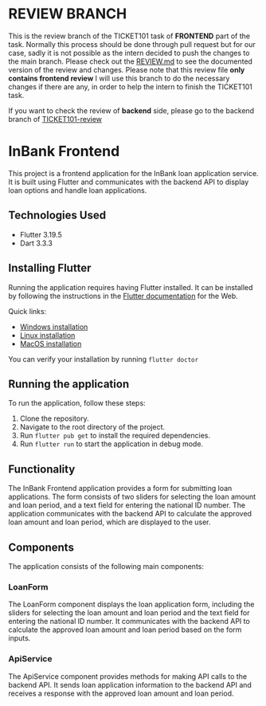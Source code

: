 # REVIEW BRANCH

This is the review branch of the TICKET101 task of **FRONTEND** part of the task. 
Normally this process should be done through pull request but for our case, sadly it is not possible as the intern decided to push the changes to the main branch.
Please check out the [REVIEW.md](REVIEW.md) to see the documented version of the review and changes. Please note that this review file **only contains frontend review**
I will use this branch to do the necessary changes if there are any, in order to help the intern to finish the TICKET101 task.

If you want to check the review of **backend** side, please go to the backend branch of [TICKET101-review](https://github.com/teadulellari/intern-decision-engine-backend/tree/TICKET101-review)

# InBank Frontend

This project is a frontend application for the InBank loan application service.
It is built using Flutter and communicates with the backend API to
display loan options and handle loan applications.

## Technologies Used
- Flutter 3.19.5
- Dart 3.3.3

## Installing Flutter
Running the application requires having Flutter installed.
It can be installed by following the instructions in the [Flutter documentation](https://docs.flutter.dev/get-started/install) for the Web.

Quick links:
- [Windows installation](https://docs.flutter.dev/get-started/install/windows/web#install-the-flutter-sdk)
- [Linux installation](https://docs.flutter.dev/get-started/install/linux/web)
- [MacOS installation](https://docs.flutter.dev/get-started/install/macos/web)

You can verify your installation by running `flutter doctor`

## Running the application
To run the application, follow these steps:

1. Clone the repository.
2. Navigate to the root directory of the project.
3. Run `flutter pub get` to install the required dependencies.
4. Run `flutter run` to start the application in debug mode.

## Functionality
The InBank Frontend application provides a form for submitting loan applications.
The form consists of two sliders for selecting the loan amount and loan period,
and a text field for entering the national ID number.
The application communicates with the backend API to calculate the approved
loan amount and loan period, which are displayed to the user.

## Components
The application consists of the following main components:

### LoanForm
The LoanForm component displays the loan application form,
including the sliders for selecting the loan amount and loan period
and the text field for entering the national ID number.
It communicates with the backend API to calculate the approved loan amount
and loan period based on the form inputs.

### ApiService
The ApiService component provides methods for making API calls to the backend API.
It sends loan application information to the backend API and receives a response
with the approved loan amount and loan period.
